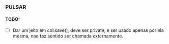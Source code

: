 ### PULSAR

#### TODO:
- [ ] Dar um jeito em col.save(), deve ser private, e ser usado apenas
por ela mesma, nao faz sentido ser chamada externamente.

